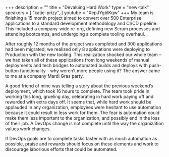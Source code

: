+++
description = ""
title = "Devaluing Hard Work"
type = "new-talk"
speakers = [
        "katie-prizy",
]
youtube = "XepJYgblKqw"
+++
My team is finishing a 15 month project aimed to convert over 500 Enterprise applications to a standard development methodology and CI/CD pipeline. This included a company-wide re-org, defining new Scrum processes and attending bootcamps, and undergoing a complete tooling overhaul.

After roughly 12 months of the project was completed and 300 applications had been migrated, we realized only 8 applications were deploying to Production with the new tooling. This realization shocked our whole team – we had taken all of these applications from long weekends of manual deployments and tech bridges to automated builds and deploys with push-button functionality - why weren’t more people using it? The answer came to me at a company Mardi Gras party.

A good friend of mine was telling a story about the previous weekend’s deployment, which took 16 hours to complete. The team took pride in working this long, grueling day, celebrating in hard work paying off and rewarded with extra days off. It seems that, while hard work should be applauded in any organization, employees were hesitant to use automation because it could result in less work for them. The fear is automation could make them less important to the organization, and possibly end in the loss of their job. A DevOps change is not complete until the way the organization values work changes.

If DevOps goals are to complete tasks faster with as much automation as possible, praise and rewards should focus on these elements and work to discourage laborious efforts that could be automated.